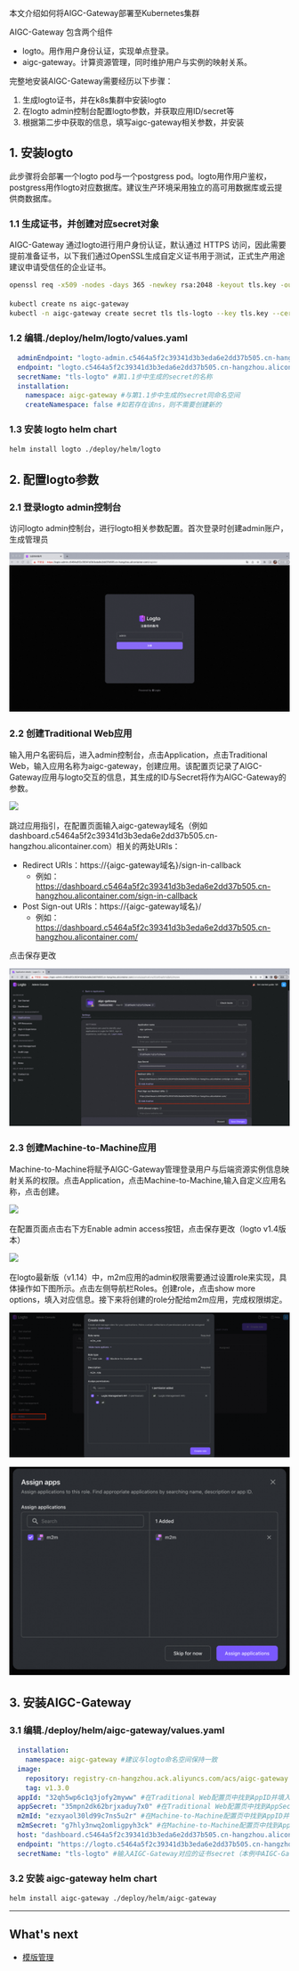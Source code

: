 本文介绍如何将AIGC-Gateway部署至Kubernetes集群

AIGC-Gateway 包含两个组件
- logto。用作用户身份认证，实现单点登录。
- aigc-gateway。计算资源管理，同时维护用户与实例的映射关系。

完整地安装AIGC-Gateway需要经历以下步骤：
1. 生成logto证书，并在k8s集群中安装logto
2. 在logto admin控制台配置logto参数，并获取应用ID/secret等
3. 根据第二步中获取的信息，填写aigc-gateway相关参数，并安装

## 1. 安装logto

此步骤将会部署一个logto pod与一个postgress pod。logto用作用户鉴权，postgress用作logto对应数据库。建议生产环境采用独立的高可用数据库或云提供商数据库。

### 1.1 生成证书，并创建对应secret对象

AIGC-Gateway 通过logto进行用户身份认证，默认通过 HTTPS 访问，因此需要提前准备证书，以下我们通过OpenSSL生成自定义证书用于测试，正式生产用途建议申请受信任的企业证书。

```bash
openssl req -x509 -nodes -days 365 -newkey rsa:2048 -keyout tls.key -out tls.crt -subj "/CN=c5464a5f2c39341d3b3eda6e2dd37b505.cn-hangzhou.alicontainer.com/O=c5464a5f2c39341d3b3eda6e2dd37b505.cn-hangzhou.alicontainer.com"

kubectl create ns aigc-gateway
kubectl -n aigc-gateway create secret tls tls-logto --key tls.key --cert tls.crt
```

### 1.2 编辑./deploy/helm/logto/values.yaml

```yaml
  adminEndpoint: "logto-admin.c5464a5f2c39341d3b3eda6e2dd37b505.cn-hangzhou.alicontainer.com" #logto admin控制台域名
  endpoint: "logto.c5464a5f2c39341d3b3eda6e2dd37b505.cn-hangzhou.alicontainer.com" #logto域名
  secretName: "tls-logto" #第1.1步中生成的secret的名称
  installation:
    namespace: aigc-gateway #与第1.1步中生成的secret同命名空间
    createNamespace: false #如若存在该ns，则不需要创建新的
```

### 1.3 安装 logto helm chart
```bash
helm install logto ./deploy/helm/logto
```

## 2. 配置logto参数

### 2.1 登录logto admin控制台

访问logto admin控制台，进行logto相关参数配置。首次登录时创建admin账户，生成管理员

![](./images/admin-login.png)

### 2.2 创建Traditional Web应用
输入用户名密码后，进入admin控制台，点击Application，点击Traditional Web，输入应用名称为aigc-gateway，创建应用。该配置页记录了AIGC-Gateway应用与logto交互的信息，其生成的ID与Secret将作为AIGC-Gateway的参数。

![](./images/Traditional-Web-console.png)

跳过应用指引，在配置页面输入aigc-gateway域名（例如 dashboard.c5464a5f2c39341d3b3eda6e2dd37b505.cn-hangzhou.alicontainer.com）相关的两处URIs：

- Redirect URIs：https://{aigc-gateway域名}/sign-in-callback 
  - 例如：https://dashboard.c5464a5f2c39341d3b3eda6e2dd37b505.cn-hangzhou.alicontainer.com/sign-in-callback
- Post Sign-out URIs：https://{aigc-gateway域名}/ 
  - 例如：https://dashboard.c5464a5f2c39341d3b3eda6e2dd37b505.cn-hangzhou.alicontainer.com/

点击保存更改

![](./images/Traditional-Web-setting.jpeg)

### 2.3 创建Machine-to-Machine应用
Machine-to-Machine将赋予AIGC-Gateway管理登录用户与后端资源实例信息映射关系的权限。点击Application，点击Machine-to-Machine,输入自定义应用名称，点击创建。

![](./images/m2m-console.png)

在配置页面点击右下方Enable admin access按钮，点击保存更改（logto v1.4版本）

![](./images/m2m-setting.png)

在logto最新版（v1.14）中，m2m应用的admin权限需要通过设置role来实现，具体操作如下图所示。点击左侧导航栏Roles。创建role，点击show more options，填入对应信息。接下来将创建的role分配给m2m应用，完成权限绑定。

![](./images/m2m-role-setting.png)

![](./images/m2m-role-assign.png)


## 3. 安装AIGC-Gateway

### 3.1 编辑./deploy/helm/aigc-gateway/values.yaml

```yaml
  installation:
    namespace: aigc-gateway #建议与logto命名空间保持一致
  image:
    repository: registry-cn-hangzhou.ack.aliyuncs.com/acs/aigc-gateway
    tag: v1.3.0
  appId: "32qh5wp6c1q3jofy2myww" #在Traditional Web配置页中找到AppID并填入
  appSecret: "35mpn2dk62brjxaduy7x0" #在Traditional Web配置页中找到AppSecret并填入
  m2mId: "ezxyaol30ld99c7ns5u2r" #在Machine-to-Machine配置页中找到AppID并填入
  m2mSecret: "g7hly3nwq2omligpyh3ck" #在Machine-to-Machine配置页中找到AppSecret并填入
  host: "dashboard.c5464a5f2c39341d3b3eda6e2dd37b505.cn-hangzhou.alicontainer.com" #输入AIGC-Gateway配置的域名，该域名也是用户的访问端点
  endpoint: "https://logto.c5464a5f2c39341d3b3eda6e2dd37b505.cn-hangzhou.alicontainer.com/" #输入由logto域名组成的对应端点
  secretName: "tls-logto" #输入AIGC-Gateway对应的证书secret（本例中AIGC-Gateway证书与logto证书一致）
```

### 3.2 安装 aigc-gateway helm chart
```bash
helm install aigc-gateway ./deploy/helm/aigc-gateway
```

---

## What's next

- [模版管理](./模版管理.md)

